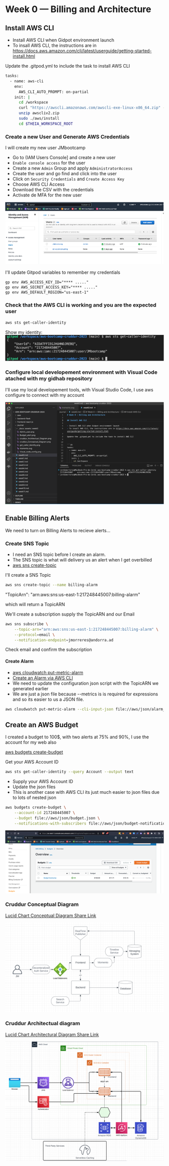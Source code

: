 # Week 0 — Billing and Architecture

## Install AWS CLI

- Install AWS CLI when Gidpot environment launch
- To insall AWS CLI, the instructions are in https://docs.aws.amazon.com/cli/latest/userguide/getting-started-install.html

Update the .gitpod.yml to include the task to install AWS CLI


```sh
tasks:
  - name: aws-cli
    env:
      AWS_CLI_AUTO_PROMPT: on-partial
    init: |
      cd /workspace
      curl "https://awscli.amazonaws.com/awscli-exe-linux-x86_64.zip" -o "awscliv2.zip"
      unzip awscliv2.zip
      sudo ./aws/install
      cd $THEIA_WORKSPACE_ROOT
```

### Create a new User and Generate AWS Credentials
I will create my new user JMbootcamp

- Go to (IAM Users Console] and create a new user
- `Enable console access` for the user
- Create a new `Admin` Group and apply `AdministratorAccess`
- Create the user and go find and click into the user
- Click on `Security Credentials` and `Create Access Key`
- Choose AWS CLI Access
- Download the CSV with the credentials
- Activate de MFA for the new user

![Create Admin user](_docs/assets/week0/Admin_user.png) 

I'll update Gitpod variables to remember my credentials
```
gp env AWS_ACCESS_KEY_ID="**** ....."
gp env AWS_SECRET_ACCESS_KEY="**** ....."
gp env AWS_DEFAULT_REGION="us-east-1"
```

### Check that the AWS CLI is working and you are the expected user

```sh
aws sts get-caller-identity
```
Show my identity:
![aws sts get-caller-identity](_docs/assets/week0/get_caller_identity.png) 

### Configure local developement environment with Visual Code atached with my gidhab repository
I'll use my local developement tools, with Visual Studio Code, I use aws configure to connect with my account

![Visual Code Config](_docs/assets/week0/Visual_code_config_local.png)


## Enable Billing Alerts

We need to turn on Billing Alerts to recieve alerts...

### Create SNS Topic

- I need an SNS topic before I create an alarm.
- The SNS topic is what will delivery us an alert when I get overbilled
- [aws sns create-topic](https://docs.aws.amazon.com/cli/latest/reference/sns/create-topic.html)

I'll create a SNS Topic
```sh
aws sns create-topic --name billing-alarm
```
"TopicArn": "arn:aws:sns:us-east-1:217248445007:billing-alarm"

which will return a TopicARN

We'll create a subscription supply the TopicARN and our Email
```sh
aws sns subscribe \
    --topic-arn="arn:aws:sns:us-east-1:217248445007:billing-alarm" \
    --protocol=email \
    --notification-endpoint=jmorreres@andorra.ad
```

Check email and confirm the subscription

#### Create Alarm

- [aws cloudwatch put-metric-alarm](https://docs.aws.amazon.com/cli/latest/reference/cloudwatch/put-metric-alarm.html)
- [Create an Alarm via AWS CLI](https://aws.amazon.com/premiumsupport/knowledge-center/cloudwatch-estimatedcharges-alarm/)
- We need to update the configuration json script with the TopicARN we generated earlier
- We are just a json file because --metrics is is required for expressions and so its easier to us a JSON file.

```sh
aws cloudwatch put-metric-alarm --cli-input-json file://aws/json/alarm_config.json
```

## Create an AWS Budget
I created a budget to 100$, with two alerts at 75% and 90%, I use the account for my web also

[aws budgets create-budget](https://docs.aws.amazon.com/cli/latest/reference/budgets/create-budget.html)

Get your AWS Account ID
```sh
aws sts get-caller-identity --query Account --output text
```

- Supply your AWS Account ID
- Update the json files
- This is another case with AWS CLI its just much easier to json files due to lots of nested json

```sh
aws budgets create-budget \
    --account-id 217248445007 \
    --budget file://aws/json/budget.json \
    --notifications-with-subscribers file://aws/json/budget-notifications-with-subscribers.json
```
![Create budget Alert](_docs/assets/week0/Budget_alert_100.png)

### Cruddur Conceptual Diagram

[Lucid Chart Conceptual Diagram Share Link](https://lucid.app/lucidchart/d450e2fa-da55-4f2f-8cba-a54fff53fada/edit?viewport_loc=-1460%2C133%2C1579%2C1077%2C0_0&invitationId=inv_69c7750a-3dae-4ba8-82bc-9a91b613bb7d![image](https://user-images.githubusercontent.com/37512346/219849175-ff28a336-dee2-4054-9084-9d29f32a8928.png)
)

![Image of The Conceptual Diagram](_docs/assets/week0/cruddur_Conceptual_Diagram.png) 

### Cruddur Architectual diagram

[Lucid Chart Architectural Diagram Share Link](https://lucid.app/lucidchart/043298e9-7b3e-4ba9-94a4-cc3466f7f525/edit?view_items=9C4xYp1cbfzw&invitationId=inv_6a5b5d81-b8bf-492a-b70a-7542f342cb5f![image](https://user-images.githubusercontent.com/37512346/219849185-67a3eee6-ccad-4ec0-8b5b-f0b21399f3fe.png)
)

![Image of The Architectual Diagram](_docs/assets/week0/cruddur_Architectual_Diagram.png) 

